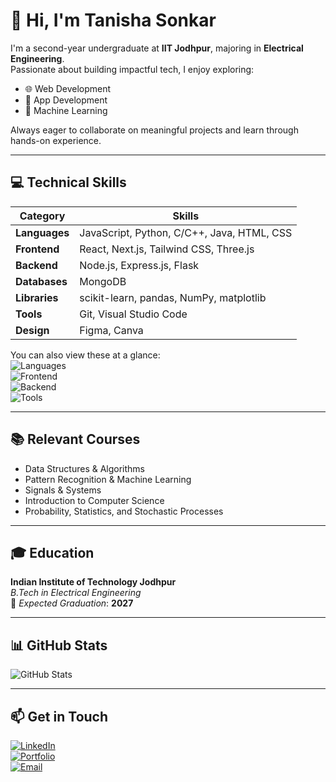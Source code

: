 # 👋 Hi, I'm Tanisha Sonkar

I'm a second-year undergraduate at **IIT Jodhpur**, majoring in **Electrical Engineering**.  
Passionate about building impactful tech, I enjoy exploring:

- 🌐 Web Development  
- 📱 App Development  
- 🧠 Machine Learning  

Always eager to collaborate on meaningful projects and learn through hands-on experience.

---

## 💻 Technical Skills

| Category     | Skills                                                                 |
|--------------|------------------------------------------------------------------------|
| **Languages**| JavaScript, Python, C/C++, Java, HTML, CSS                             |
| **Frontend** | React, Next.js, Tailwind CSS, Three.js                                 |
| **Backend**  | Node.js, Express.js, Flask                                             |
| **Databases**| MongoDB                                                                |
| **Libraries**| scikit-learn, pandas, NumPy, matplotlib                                |
| **Tools**    | Git, Visual Studio Code                                                |
| **Design**   | Figma, Canva                                                           |

You can also view these at a glance:  
![Languages](https://skillicons.dev/icons?i=js,py,c,cpp,java,html,css)  
![Frontend](https://skillicons.dev/icons?i=react,nextjs,tailwind,threejs)  
![Backend](https://skillicons.dev/icons?i=nodejs,express,flask)  
![Tools](https://skillicons.dev/icons?i=git,vscode,figma)

---

## 📚 Relevant Courses

- Data Structures & Algorithms  
- Pattern Recognition & Machine Learning  
- Signals & Systems  
- Introduction to Computer Science  
- Probability, Statistics, and Stochastic Processes

---

## 🎓 Education

**Indian Institute of Technology Jodhpur**  
_B.Tech in Electrical Engineering_  
📅 _Expected Graduation_: **2027**

---

## 📊 GitHub Stats

<img src="https://github-readme-stats.vercel.app/api?username=Tanisha110&theme=transparent&title_color=7573a5&text_color=eeeeee&icon_color=7573a5" alt="GitHub Stats" />


---

## 📫 Get in Touch

[![LinkedIn](https://img.shields.io/badge/LinkedIn-0077B5?style=flat&logo=linkedin&logoColor=white)](https://www.linkedin.com/in/tanisha-sonkar-19a489289/)  
[![Portfolio](https://img.shields.io/badge/Portfolio-000000?style=flat&logo=About.me&logoColor=white)](https://portfoliotanisha.vercel.app/)  
[![Email](https://img.shields.io/badge/Email-D14836?style=flat&logo=gmail&logoColor=white)](mailto:tanishasonkar110@gmail.com)

